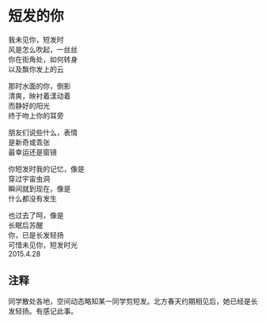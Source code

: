 # 短发的你
   
我未见你，短发时   
风是怎么吹起，一丝丝   
你在街角处，如何转身   
以及飘你发上的云   
   
那时水面的你，倒影   
清爽，映衬着漾动着   
而静好的阳光   
终于吻上你的耳旁   
   
朋友们说些什么，表情   
是新奇或乖张   
最幸运还是窗镜   
   
你短发时我的记忆，像是   
穿过宇宙虫洞   
瞬间就到现在，像是   
什么都没有发生   
   
也过去了呵，像是   
长眠后苏醒   
你，已是长发轻扬   
可惜未见你，短发时光   
2015.4.28   
   
## 注释
   
同学散处各地，空间动态略知某一同学剪短发。北方春天约期相见后，她已经是长发轻扬。有感记此事。